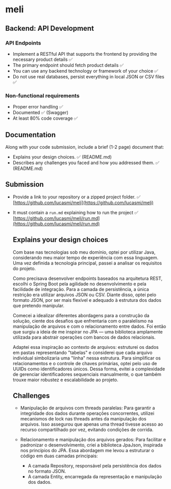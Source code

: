 # meli

## Backend: API Development

### API Endpoints

- Implement a RESTful API that supports the frontend by providing the necessary product details ✅
- The primary endpoint should fetch product details ✅
- You can use any backend technology or framework of your choice ✅
- Do not use real databases, persist everything in local JSON or CSV files ✅

### Non-functional requirements

- Proper error handling ✅
- Documented ✅ (Swagger)
- At least 80% code coverage ✅

## Documentation

Along with your code submission, include a brief (1-2 page) document that:

- Explains your design choices. ✅ (README.md)
- Describes any challenges you faced and how you addressed them. ✅ (README.md)

## Submission

- Provide a link to your repository or a zipped project folder. ✅  
  [https://github.com/lucasmi/meli](https://github.com/lucasmi/meli)
- It must contain a `run.md` explaining how to run the project ✅  
  [https://github.com/lucasmi/meli/run.md](https://github.com/lucasmi/meli/run.md)


  ## Explains your design choices  
  Com base nas tecnologias sob meu domínio, optei por utilizar Java, considerando meu maior tempo de experiência com essa linguagem. Uma vez definida a tecnologia principal, passei a analisar os requisitos do projeto.

  Como precisava desenvolver endpoints baseados na arquitetura REST, escolhi o Spring Boot pela agilidade no desenvolvimento e pela facilidade de integração. Para a camada de persistência, a única restrição era utilizar arquivos JSON ou CSV. Diante disso, optei pelo formato JSON, por ser mais flexível e adequado à estrutura dos dados que pretendo manipular.

  Comecei a idealizar diferentes abordagens para a construção da solução, ciente dos desafios que enfrentaria com o paralelismo na manipulação de arquivos e com o relacionamento entre dados. Foi então que surgiu a ideia de me inspirar no JPA — uma biblioteca amplamente utilizada para abstrair operações com bancos de dados relacionais.

  Adaptei essa inspiração ao contexto de arquivos: estruturei os dados em pastas representando "tabelas" e considerei que cada arquivo individual simbolizaria uma "linha" nessa estrutura. Para simplificar os relacionamentos e o controle de chaves primárias, optei pelo uso de UUIDs como identificadores únicos. Dessa forma, evitei a complexidade de gerenciar identificadores sequenciais manualmente, o que também trouxe maior robustez e escalabilidade ao projeto.

  ## Challenges
  - Manipulação de arquivos com threads paralelas: Para garantir a integridade dos dados durante operações concorrentes, utilizei mecanismos de lock nas threads antes da manipulação dos arquivos. Isso assegurou que apenas uma thread tivesse acesso ao recurso compartilhado por vez, evitando condições de corrida.

  - Relacionamento e manipulação dos arquivos gerados: Para facilitar e padronizar o desenvolvimento, criei a biblioteca JpaJson, inspirada nos princípios do JPA. Essa abordagem me levou a estruturar o código em duas camadas principais:
    - A camada Repository, responsável pela persistência dos dados no formato JSON.
    - A camada Entity, encarregada da representação e manipulação dos dados.